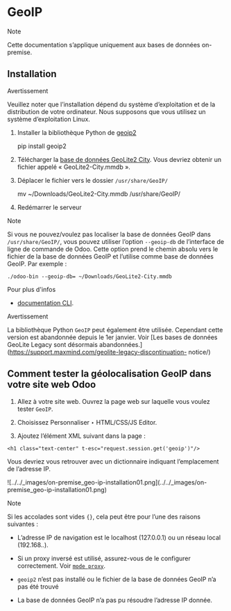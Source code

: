 # GeoIP

Note

Cette documentation s’applique uniquement aux bases de données on-premise.

## Installation

Avertissement

Veuillez noter que l’installation dépend du système d’exploitation et de la
distribution de votre ordinateur. Nous supposons que vous utilisez un système
d’exploitation Linux.

  1. Installer la bibliothèque Python de [geoip2](https://pypi.org/project/geoip2/)
    
    
        pip install geoip2
    

  2. Télécharger la [base de données GeoLite2 City](https://dev.maxmind.com/geoip/geoip2/geolite2/). Vous devriez obtenir un fichier appelé « GeoLite2-City.mmdb ».

  3. Déplacer le fichier vers le dossier `/usr/share/GeoIP/`
    
    
        mv ~/Downloads/GeoLite2-City.mmdb /usr/share/GeoIP/
    

  4. Redémarrer le serveur

Note

Si vous ne pouvez/voulez pas localiser la base de données GeoIP dans
`/usr/share/GeoIP/`, vous pouvez utiliser l’option `--geoip-db` de l’interface
de ligne de commande de Odoo. Cette option prend le chemin absolu vers le
fichier de la base de données GeoIP et l’utilise comme base de données GeoIP.
Par exemple :

    
    
    ./odoo-bin --geoip-db= ~/Downloads/GeoLite2-City.mmdb
    

Pour plus d'infos

  * [documentation CLI](../../developer/reference/cli.html).

Avertissement

La bibliothèque Python `GeoIP` peut également être utilisée. Cependant cette
version est abandonnée depuis le 1er janvier. Voir [Les bases de données
GeoLite Legacy sont désormais
abandonnées.](https://support.maxmind.com/geolite-legacy-discontinuation-
notice/)

## Comment tester la géolocalisation GeoIP dans votre site web Odoo

  1. Allez à votre site web. Ouvrez la page web sur laquelle vous voulez tester `GeoIP`.

  2. Choisissez Personnaliser ‣ HTML/CSS/JS Editor.

  3. Ajoutez l’élément XML suivant dans la page :

    
    
    <h1 class="text-center" t-esc="request.session.get('geoip')"/>
    

Vous devriez vous retrouver avec un dictionnaire indiquant l’emplacement de
l’adresse IP.

![../../_images/on-premise_geo-ip-installation01.png](../../_images/on-
premise_geo-ip-installation01.png)

Note

Si les accolades sont vides `{}`, cela peut être pour l’une des raisons
suivantes :

  * L’adresse IP de navigation est le localhost (127.0.0.1) ou un réseau local (192.168.*.*).

  * Si un proxy inversé est utilisé, assurez-vous de le configurer correctement. Voir [`mode proxy`](../../developer/reference/cli.html#cmdoption-odoo-bin-proxy-mode).

  * `geoip2` n’est pas installé ou le fichier de la base de données GeoIP n’a pas été trouvé

  * La base de données GeoIP n’a pas pu résoudre l’adresse IP donnée.

